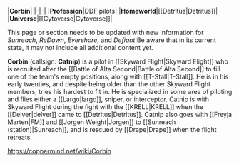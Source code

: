 |**Corbin**|
|-|-|
|**Profession**|DDF pilots|
|**Homeworld**|[[Detritus\|Detritus]]|
|**Universe**|[[Cytoverse\|Cytoverse]]|

This page or section needs to be updated with new information for *Sunreach*, *ReDawn*, *Evershore*, and *Defiant*!Be aware that in its current state, it may not include all additional content yet.

**Corbin** (callsign: **Catnip**) is a pilot in [[Skyward Flight\|Skyward Flight]] who is recruited after the [[Battle of Alta Second\|Battle of Alta Second]] to fill one of the team's empty positions, along with [[T-Stall\|T-Stall]]. He is in his early twenties, and despite being older than the other Skyward Flight members, tries his hardest to fit in.
He is specialized in some area of piloting and flies either a [[Largo\|largo]], sniper, or interceptor.
Catnip is with Skyward Flight during the fight with the [[KRELL\|KRELL]] when the [[Delver\|delver]] came to [[Detritus\|Detritus]]. Catnip also goes with [[Freyja Marten\|FM]] and [[Jorgen Weight\|Jorgen]] to [[Sunreach (station)\|Sunreach]], and is rescued by [[Drape\|Drape]] when the flight retreats.



https://coppermind.net/wiki/Corbin